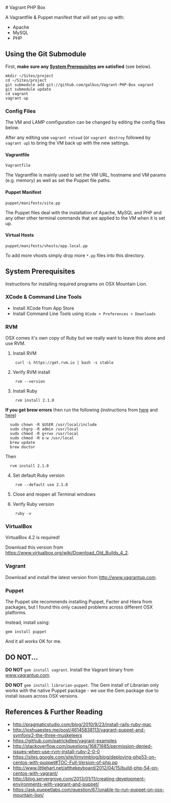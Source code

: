 # Vagrant PHP Box

A Vagrantfile & Puppet manifest that will set you up with:

* Apache
* MySQL
* PHP

## Using the Git Submodule

First, **make sure any [System Prerequisites](#system-prerequisites) are satisfied** (see below).

    mkdir ~/Sites/project
    cd ~/Sites/project
    git submodule add git://github.com/galbus/Vagrant-PHP-Box vagrant
    git submodule update
    cd vagrant
    vagrant up

### Config Files

The VM and LAMP comfiguration can be changed by editing the config files below.

After any editing use `vagrant reload` (or `vagrant destroy` followed by `vagrant up`) to bring the VM back up with the new settings.

#### Vagrantfile

`Vagrantfile`

The Vagrantfile is mainly used to set the VM URL, hostname and VM params (e.g. memory) as well as set the Puppet file paths.

#### Puppet Manifest

`puppet/manifests/site.pp`

The Puppet files deal with the installation of Apache, MySQL and PHP and any other other terminal commands that are applied to the VM when it is set up.

#### Virtual Hosts

`puppet/manifests/vhosts/app.local.pp`

To add more vhosts simply drop more `*.pp` files into this directory.

## System Prerequisites

Instructions for installing required programs on OSX Mountain Lion.

### XCode & Command Line Tools

* Install XCode from App Store
* Install Command Line Tools using `XCode > Preferences > Downloads`

### RVM

OSX comes it's own copy of Ruby but we really want to leave this alone and use RVM.

1. Install RVM

        curl -L https://get.rvm.io | bash -s stable

2. Verify RVM install

        rvm --version

3. Install Ruby

        rvm install 2.1.0

  **If you get brew errors** then run the following (instructions from [here](http://stackoverflow.com/a/14539521) and [here](http://stackoverflow.com/a/11706900))

      sudo chown -R $USER /usr/local/include
      sudo chgrp -R admin /usr/local
      sudo chmod -R g+rwx /usr/local
      sudo chmod -R o-w /usr/local
      brew update
      brew doctor

  Then

      rvm install 2.1.0

4. Set default Ruby version

        rvm --default use 2.1.0

5. Close and reopen all Terminal windows
   
6. Verify Ruby version

        ruby -v

### VirtualBox

VirtualBox 4.2 is required!

Download this version from https://www.virtualbox.org/wiki/Download_Old_Builds_4_2.

### Vagrant

Download and install the latest version from http://www.vagrantup.com.

### Puppet

The Puppet site recommends installing Puppet, Facter and Hiera from packages, but I found this only caused problems across different OSX platforms.

Instead, install using:

`gem install puppet`

And it all works OK for me.

## DO NOT...

**DO NOT** `gem install vagrant`. Install the Vagrant binary from www.vagrantup.com.

**DO NOT** `gem install librarian-puppet`. The Gem install of Librarian only works with the native Puppet package - we use the Gem package due to install issues across OSX versions.

## References & Further Reading

* http://pragmaticstudio.com/blog/2010/9/23/install-rails-ruby-mac
* http://joshuaestes.me/post/46145838113/vagrant-puppet-and-symfony2-the-three-musketeers
* https://github.com/patrickdlee/vagrant-examples
* http://stackoverflow.com/questions/16871685/permission-denied-issues-when-use-rvm-install-ruby-2-0-0
* https://sites.google.com/site/timyimblog/blog/deploying-php53-on-centos-with-puppet#TOC-Full-Version-of-php.pp
* http://www.littlehart.net/atthekeyboard/2012/04/15/build-php-54-on-centos-with-vagrant/
* http://blog.servergrove.com/2013/01/11/creating-development-environments-with-vagrant-and-puppet/
* https://ask.puppetlabs.com/question/67/unable-to-run-puppet-on-osx-mountain-lion/
